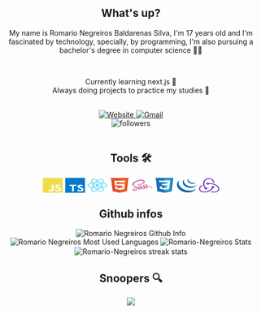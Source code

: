 <div align="center">
<h2>What's up?</h2>
  
My name is Romario Negreiros Baldarenas Silva, I'm 17 years old and I'm fascinated by technology, specially, by programming, I'm also
pursuing a bachelor's degree in computer science 👨‍🎓

<br />

Currently learning next.js 📘 <br />
Always doing projects to practice my studies 💪

<br />

  <div style="display: inline-block">
    <a href="https://romario-negreiros.github.io/Romario-frontend/">
      <img alt="Website" title="Portfólio" src="https://img.shields.io/badge/-Website-47CCCC?style=flat&logo=Google-Chrome&logoColor=white&link=https://romario-negreiros.github.io/Romario-frontend/"/>
    </a>
    <a href="mailto:nromario482@gmail.com">
      <img alt="Gmail" title="Gmail" src="https://img.shields.io/badge/Gmail-red?style=flat&logo=Gmail&logoColor=white&link=mailto:nromario482@gmail.com"/>
    </a>
  </div>
  
  <div style="display: inline-block>
    <a href="https://github.com/Romario-Negreiros">
      <img alt="followers" title="Follow me on Github" src="https://img.shields.io/github/followers/Romario-Negreiros?color=236ad3&labelColor=1155ba&style=for-the-badge&logo=github&label=Follow"/>
    </a>
  </div>
  
<br />

<h2>Tools 🛠</h2>
 <div style="display: inline-block">
  <img align="center" alt="Romario-JS" height="30" width="40" src="https://raw.githubusercontent.com/devicons/devicon/master/icons/javascript/javascript-plain.svg">
  <img align="center" alt="Romario-TS" height="30" width="40" src="https://raw.githubusercontent.com/devicons/devicon/master/icons/typescript/typescript-plain.svg">
  <img align="center" alt="Romario-React" height="30" width="40" src="https://raw.githubusercontent.com/devicons/devicon/master/icons/react/react-original.svg">
  <img align="center" alt="Romario-HTML" height="30" width="40" src="https://raw.githubusercontent.com/devicons/devicon/master/icons/html5/html5-original.svg">
  <img align="center" alt="Romario-SASS" height="30" width="40" src="https://raw.githubusercontent.com/devicons/devicon/master/icons/sass/sass-original.svg">
  <img align="center" alt="Romario-CSS" height="30" width="40" src="https://raw.githubusercontent.com/devicons/devicon/master/icons/css3/css3-original.svg">
  <img align="center" alt="Romario-Jquery" height="30" width="40" src="https://raw.githubusercontent.com/devicons/devicon/master/icons/jquery/jquery-original.svg">
  <img align="center" alt="Romario-Redux" height="30" width="40" src="https://raw.githubusercontent.com/devicons/devicon/master/icons/redux/redux-original.svg">
 </div>
 
<br />
  <h2>Github infos</h2>
  <img height="180em" src="https://github-readme-stats.vercel.app/api?username=Romario-Negreiros&show_icons=true&theme=dracula&include_all_commits=true&count_private=true" alt="Romario Negreiros Github Info"/>
  <img height="180em" src="https://github-readme-stats.vercel.app/api/top-langs/?username=Romario-Negreiros&layout=compact&langs_count=7&theme=dracula" alt="Romario Negreiros Most Used Languages"/>
  <img height="180em" src="https://github-profile-summary-cards.vercel.app/api/cards/profile-details?username=Romario-Negreiros&theme=dracula" alt="Romario-Negreiros Stats"/>
  <img width="100%" height="180em" align="center" src="https://github-readme-streak-stats.herokuapp.com/?user=Romario-Negreiros&theme=dracula" alt="Romario-Negreiros streak stats" />

<br />

  <h2>Snoopers 🔍</h2>
  <img src="https://profile-counter.glitch.me/Romario-Negreiros/count.svg" />
</div>
                                                                     
